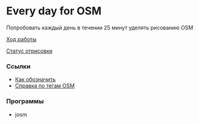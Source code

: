 # Every day for OSM

Попробовать каждый день в течении 25 минут уделять рисованию OSM

[Ход работы](CHANGELOG.md)

[Статус отрисовки](list-by-name.md)



### Ссылки

* [Как обозначить](http://wiki.openstreetmap.org/wiki/RU:%D0%9A%D0%B0%D0%BA_%D0%BE%D0%B1%D0%BE%D0%B7%D0%BD%D0%B0%D1%87%D0%B8%D1%82%D1%8C#.D0.97.D0.B4.D0.B0.D0.BD.D0.B8.D0.B5)
* [Справка по тегам OSM](https://taginfo.openstreetmap.org/tags)


### Программы

* josm
